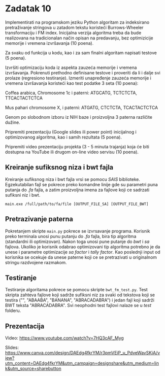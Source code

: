 # Zadatak 10

Implementirati na programskom jeziku Python algoritam za indeksirano pretraživanje stringova u zatadom tekstu koristeći Burrows-Wheeler transformaciju i FM index. Inicijalna verzija algoritma treba da bude realizovana na tradicionalan način opisan na predavanju, bez optimizicije memorije i vremena izvršavanja (10 poena).

Za svaku od funkcija u kodu, kao i za sam finalni algoritam napisati testove (5 poena).

Izvršiti optimizaciju koda iz aspekta zauzeća memorije i vremena izvršavanja. Pokrenuti prethodno definisane testove i proveriti da li i dalje svi prolaze (regresiono testiranje). Izmeriti unapređenje zauzeća memorije i vremena izvršavanja koristeći kao test podatke 3 seta (10 poena):

Coffea arabica, Chromosome 1c i paterni: ATGCATG, TCTCTCTA, TTCACTACTCTCA

Mus pahari chromosome X, i paterni: ATGATG, CTCTCTA, TCACTACTCTCA

Genom po slobodnom izboru iz NIH baze i proizvoljna 3 paterna različite dužine.

Pripremiti prezentaciju (Google slides ili power point) inicijalnog i optimizovanog algoritma, kao i samih rezultata (5 poena).

Pripremiti video prezentaciju projekta (3 - 5 minuta trajanja) koja će biti dostupna na YouTube ili drugom on-line video servisu (10 poena).

## Kreiranje sufiksnog niza i bwt fajla

Kreiranje sufiksnog niza i bwt fajla vrsi se pomocu *SAIS* biblioteke. Egzekutabilan fajl se pokrece preko komandne linije gde su parametri puna putanja do *.fa* fajla, a zatim proizvoljna imena za fajlove koji ce sadrzati sufiksni niz i bwt.
```
main.exe /full/path/to/fa/file [OUTPUT_FILE_SA] [OUTPUT_FILE_BWT]
```

## Pretrazivanje paterna

Pokretanjem skripte `main.py` pokrece se izvrsavanje programa. Korisnik preko terminala unosi punu putanju do *.fa* fajla, bira tip algoritma (standardni ili optimizovan). Nakon toga unosi pune putanje do *bwt* i *sa* fajlova. Ukoliko je korisnik odabrao optimizovani tip algoritma potrebno je da unese i parametre optimizacije *sa factor* i *tally factor*. Kao poslednji input od korisnika se ocekuje da unese paterne koji ce se pretrazivati u originalnom stringu razdvojene razmakom.


## Testiranje

Testiranje algoritama pokrece se pomocu skripte `bwt_fm_test.py`. Test skripta zahteva fajlove koji sadrže sufiksni niz za svaki od tekstova koji se testira ("", "ABAABA", "BANANA", "ABRACADABRA") i jedan fajl koji sadrži BWT teksta "ABRACADABRA". Svi neophodni test fajlovi nalaze se u *test* folderu.

## Prezentacija

Video: https://www.youtube.com/watch?v=7HQ3cAF_Myg

Slides: https://www.canva.com/design/DAEdg4fkrYM/r3pmVEiP_u_PdveWavSKiA/view?utm_content=DAEdg4fkrYM&utm_campaign=designshare&utm_medium=link&utm_source=sharebutton
